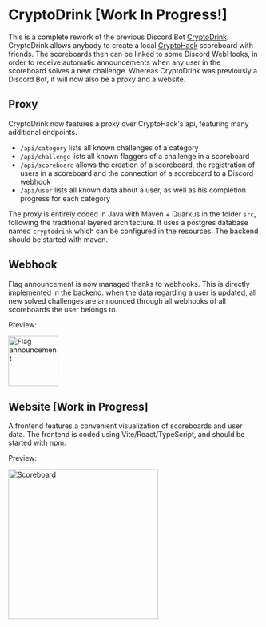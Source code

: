 # CryptoDrink [Work In Progress!]

This is a complete rework of the previous Discord Bot [CryptoDrink](https://github.com/PoustouFlan/Crypto-Drink-Deprecated).
CryptoDrink allows anybody to create a local [CryptoHack](https://cryptohack.org) scoreboard with friends.
The scoreboards then can be linked to some Discord WebHooks, in order to receive automatic announcements when any user in the scoreboard solves a new challenge.
Whereas CryptoDrink was previously a Discord Bot, it will now also be a proxy and a website.

## Proxy
CryptoDrink now features a proxy over CryptoHack's api, featuring many additional endpoints.

- `/api/category` lists all known challenges of a category
- `/api/challenge` lists all known flaggers of a challenge in a scoreboard
- `/api/scoreboard` allows the creation of a scoreboard, the registration of users in a scoreboard and the connection of a scoreboard to a Discord webhook
- `/api/user` lists all known data about a user, as well as his completion progress for each category 

The proxy is entirely coded in Java with Maven + Quarkus in the folder `src`, following the traditional layered architecture.
It uses a postgres database named `cryptodrink` which can be configured in the resources.
The backend should be started with maven.

## Webhook
Flag announcement is now managed thanks to webhooks.
This is directly implemented in the backend: when the data regarding a user is updated, all new solved challenges are announced through all webhooks of all scoreboards the user belongs to.

Preview:

<img src="https://github.com/user-attachments/assets/41415267-5934-4168-a620-ea9048dc1e1d" alt="Flag announcement" width="100"/>

## Website [Work in Progress]
A frontend features a convenient visualization of scoreboards and user data.
The frontend is coded using Vite/React/TypeScript, and should be started with npm.

Preview:

<img src="https://github.com/user-attachments/assets/e91e4822-4022-4526-8b8d-c5c4b50e585a" alt="Scoreboard" width="300"/>
